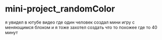 # mini-project_randomColor
я увидел в ютубе видео где один человек создал мини игру с меняющимся блоком  и я тоже захотел создать что то похожее где то 40 минут
